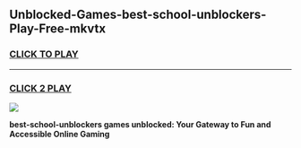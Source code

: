 
## Unblocked-Games-best-school-unblockers-Play-Free-mkvtx
<h3>
<a href="https://premium76.site?title=best-school-unblockers&ref=23A">CLICK TO PLAY</a></h3>
<hr>

<h3>
<a href="https://premium76.site?title=best-school-unblockers&ref=23A">CLICK 2 PLAY</a>
  
</h3>

<a href="https://premium76.site?title=best-school-unblockers&ref=23A"><img src="https://clearcache.store/games.png"></a>


**best-school-unblockers games unblocked: Your Gateway to Fun and Accessible Online Gaming**
